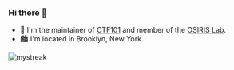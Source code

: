 ### Hi there 👋
- 📒 I'm the maintainer of [CTF101](https://github.com/osirislab/ctf101/) and member of the [OSIRIS Lab](https://github.com/osirislab).
- 🏙️ I'm located in Brooklyn, New York.
<img src="https://github-readme-streak-stats.herokuapp.com/?user=davidchiii&theme=tokyonight" alt="mystreak"/>
<!--
**davidchiii/davidchiii** is a ✨ _special_ ✨ repository because its `README.md` (this file) appears on your GitHub profile.

Here are some ideas to get you started:

- 🔭 I’m currently working on ...
- 🌱 I’m currently learning ...
- 👯 I’m looking to collaborate on ...
- 🤔 I’m looking for help with ...
- 💬 Ask me about ...
- 📫 How to reach me: ...
- 😄 Pronouns: ...
- ⚡ Fun fact: ...
-->
